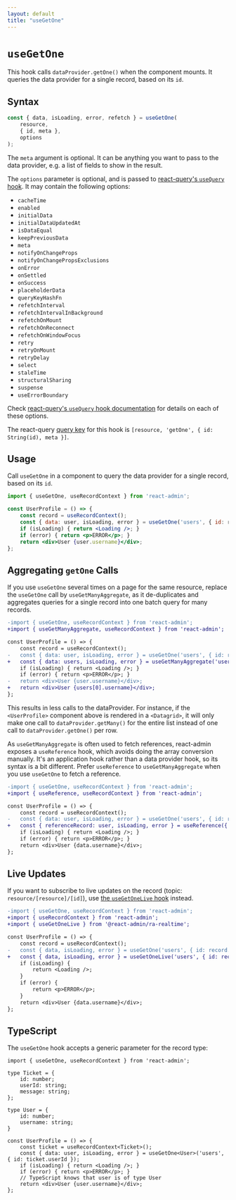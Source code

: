 ```yaml
---
layout: default
title: "useGetOne"
---
```


# `useGetOne`

This hook calls `dataProvider.getOne()` when the component mounts. It queries the data provider for a single record, based on its `id`.

## Syntax

```jsx
const { data, isLoading, error, refetch } = useGetOne(
    resource,
    { id, meta },
    options
);
```

The `meta` argument is optional. It can be anything you want to pass to the data provider, e.g. a list of fields to show in the result.

The `options` parameter is optional, and is passed to [react-query's `useQuery` hook](https://react-query-v3.tanstack.com/reference/useQuery). It may contain the following options:

* `cacheTime`
* `enabled`
* `initialData`
* `initialDataUpdatedAt`
* `isDataEqual`
* `keepPreviousData`
* `meta`
* `notifyOnChangeProps`
* `notifyOnChangePropsExclusions`
* `onError`
* `onSettled`
* `onSuccess`
* `placeholderData`
* `queryKeyHashFn`
* `refetchInterval`
* `refetchIntervalInBackground`
* `refetchOnMount`
* `refetchOnReconnect`
* `refetchOnWindowFocus`
* `retry`
* `retryOnMount`
* `retryDelay`
* `select`
* `staleTime`
* `structuralSharing`
* `suspense`
* `useErrorBoundary`

Check [react-query's `useQuery` hook documentation](https://react-query-v3.tanstack.com/reference/useQuery) for details on each of these options.

The react-query [query key](https://react-query-v3.tanstack.com/guides/query-keys) for this hook is `[resource, 'getOne', { id: String(id), meta }]`.

## Usage

Call `useGetOne` in a component to query the data provider for a single record, based on its `id`.

```jsx
import { useGetOne, useRecordContext } from 'react-admin';

const UserProfile = () => {
    const record = useRecordContext();
    const { data: user, isLoading, error } = useGetOne('users', { id: record.userId });
    if (isLoading) { return <Loading />; }
    if (error) { return <p>ERROR</p>; }
    return <div>User {user.username}</div>;
};
```

## Aggregating `getOne` Calls

If you use `useGetOne` several times on a page for the same resource, replace the `useGetOne` call by `useGetManyAggregate`, as it de-duplicates and aggregates queries for a single record into one batch query for many records.

```diff
-import { useGetOne, useRecordContext } from 'react-admin';
+import { useGetManyAggregate, useRecordContext } from 'react-admin';

const UserProfile = () => {
    const record = useRecordContext();
-   const { data: user, isLoading, error } = useGetOne('users', { id: record.userId });
+   const { data: users, isLoading, error } = useGetManyAggregate('users', { ids: [record.userId] });
    if (isLoading) { return <Loading />; }
    if (error) { return <p>ERROR</p>; }
-   return <div>User {user.username}</div>;
+   return <div>User {users[0].username}</div>;
};
```

This results in less calls to the dataProvider. For instance, if the `<UserProfile>` component above is rendered in a `<Datagrid>`, it will only make one call to `dataProvider.getMany()` for the entire list instead of one call to `dataProvider.getOne()` per row.

As `useGetManyAggregate` is often used to fetch references, react-admin exposes a `useReference` hook, which avoids doing the array conversion manually. It's an application hook rather than a data provider hook, so its syntax is a bit different. Prefer `useReference` to `useGetManyAggregate` when you use `useGetOne` to fetch a reference.

```diff
-import { useGetOne, useRecordContext } from 'react-admin';
+import { useReference, useRecordContext } from 'react-admin';

const UserProfile = () => {
    const record = useRecordContext();
-   const { data: user, isLoading, error } = useGetOne('users', { id: record.userId });
+   const { referenceRecord: user, isLoading, error } = useReference({ reference: 'users', id: record.userId });
    if (isLoading) { return <Loading />; }
    if (error) { return <p>ERROR</p>; }
    return <div>User {data.username}</div>;
};
```

## Live Updates

If you want to subscribe to live updates on the record (topic: `resource/[resource]/[id]`), use [the `useGetOneLive` hook](./useGetOneLive.md) instead.

```diff
-import { useGetOne, useRecordContext } from 'react-admin';
+import { useRecordContext } from 'react-admin';
+import { useGetOneLive } from '@react-admin/ra-realtime';

const UserProfile = () => {
    const record = useRecordContext();
-   const { data, isLoading, error } = useGetOne('users', { id: record.userId });
+   const { data, isLoading, error } = useGetOneLive('users', { id: record.userId });
    if (isLoading) {
        return <Loading />;
    }
    if (error) {
        return <p>ERROR</p>;
    }
    return <div>User {data.username}</div>;
};
```

## TypeScript

The `useGetOne` hook accepts a generic parameter for the record type:

```tsx
import { useGetOne, useRecordContext } from 'react-admin';

type Ticket = {
    id: number;
    userId: string;
    message: string;
};

type User = {
    id: number;
    username: string;
}

const UserProfile = () => {
    const ticket = useRecordContext<Ticket>();
    const { data: user, isLoading, error } = useGetOne<User>('users', { id: ticket.userId });
    if (isLoading) { return <Loading />; }
    if (error) { return <p>ERROR</p>; }
    // TypeScript knows that user is of type User
    return <div>User {user.username}</div>;
};
```

